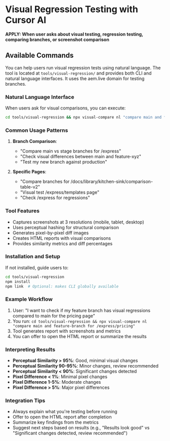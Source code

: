 # Visual Regression Testing with Cursor AI

**APPLY: When user asks about visual testing, regression testing, comparing branches, or screenshot comparison**

## Available Commands

You can help users run visual regression tests using natural language. The tool is located at `tools/visual-regression/` and provides both CLI and natural language interfaces. It uses the aem.live domain for testing branches.

### Natural Language Interface

When users ask for visual comparisons, you can execute:

```bash
cd tools/visual-regression && npx visual-compare nl "compare main and feature-branch for /express/templates"
```

### Common Usage Patterns

1. **Branch Comparison**:
   - "Compare main vs stage branches for /express"
   - "Check visual differences between main and feature-xyz"
   - "Test my new branch against production"

2. **Specific Pages**:
   - "Compare branches for /docs/library/kitchen-sink/comparison-table-v2"
   - "Visual test /express/templates page"
   - "Check /express for regressions"

### Tool Features

- Captures screenshots at 3 resolutions (mobile, tablet, desktop)
- Uses perceptual hashing for structural comparison
- Generates pixel-by-pixel diff images
- Creates HTML reports with visual comparisons
- Provides similarity metrics and diff percentages

### Installation and Setup

If not installed, guide users to:

```bash
cd tools/visual-regression
npm install
npm link  # Optional: makes CLI globally available
```

### Example Workflow

1. User: "I want to check if my feature branch has visual regressions compared to main for the pricing page"
2. You run: `cd tools/visual-regression && npx visual-compare nl "compare main and feature-branch for /express/pricing"`
3. Tool generates report with screenshots and metrics
4. You can offer to open the HTML report or summarize the results

### Interpreting Results

- **Perceptual Similarity > 95%**: Good, minimal visual changes
- **Perceptual Similarity 90-95%**: Minor changes, review recommended  
- **Perceptual Similarity < 90%**: Significant changes detected
- **Pixel Difference < 1%**: Minimal pixel changes
- **Pixel Difference 1-5%**: Moderate changes
- **Pixel Difference > 5%**: Major pixel differences

### Integration Tips

- Always explain what you're testing before running
- Offer to open the HTML report after completion
- Summarize key findings from the metrics
- Suggest next steps based on results (e.g., "Results look good" vs "Significant changes detected, review recommended")